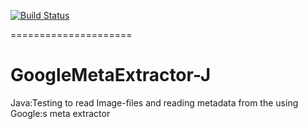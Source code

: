 [![Build Status](https://api.travis-ci.org/Inkimar/GoogleMetaExtractor-J.svg?branch=master)](https://api.travis-ci.org/Inkimar/GoogleMetaExtractor-J)

=====================
# GoogleMetaExtractor-J


Java:Testing to read Image-files and reading metadata from the using Google:s meta extractor
